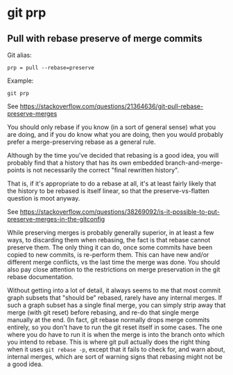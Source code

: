 # git prp

## Pull with rebase preserve of merge commits

Git alias:

```git
prp = pull --rebase=preserve
```

Example:

```shell
git prp
```

See <https://stackoverflow.com/questions/21364636/git-pull-rebase-preserve-merges>

You should only rebase if you know (in a sort of general sense)
what you are doing, and if you do know what you are doing, then you
would probably prefer a merge-preserving rebase as a general rule.

Although by the time you've decided that rebasing is a good idea,
you will probably find that a history that has its own embedded
branch-and-merge-points is not necessarily the correct "final
rewritten history".

That is, if it's appropriate to do a rebase at all, it's at least fairly
likely that the history to be rebased is itself linear, so that the
preserve-vs-flatten question is moot anyway.

See <https://stackoverflow.com/questions/38269092/is-it-possible-to-put-preserve-merges-in-the-gitconfig>

While preserving merges is probably generally superior, in at least a
few ways, to discarding them when rebasing, the fact is that rebase
cannot preserve them. The only thing it can do, once some commits
have been copied to new commits, is re-perform them. This can have new
and/or different merge conflicts, vs the last time the merge was done.
You should also pay close attention to the restrictions on merge
preservation in the git rebase documentation.

Without getting into a lot of detail, it always seems to me that most
commit graph subsets that "should be" rebased, rarely have any
internal merges. If such a graph subset has a single final merge, you
can simply strip away that merge (with git reset) before rebasing,
and re-do that single merge manually at the end. (In fact, git rebase
normally drops merge commits entirely, so you don't have to run the git
reset itself in some cases. The one where you do have to run it is when
the merge is into the branch onto which you intend to rebase. This is
where git pull actually does the right thing when it uses
`git rebase -p`, except that it fails to check for, and warn about,
internal merges, which are sort of warning signs that rebasing might
not be a good idea.

